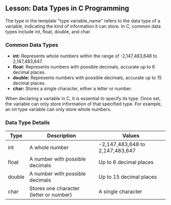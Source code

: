 ## Lesson: Data Types in C Programming

The type in the template "type variable_name" refers to the data type of a variable, indicating the kind of information it can store. In C, common data types include int, float, double, and char.

### Common Data Types

- **int:** Represents whole numbers within the range of -2,147,483,648 to 2,147,483,647.
- **float:** Represents numbers with possible decimals, accurate up to 6 decimal places.
- **double:** Represents numbers with possible decimals, accurate up to 15 decimal places.
- **char:** Stores a single character, either a letter or number.

When declaring a variable in C, it is essential to specify its type. Once set, the variable can only store information of that specified type. For example, an int type variable can only store whole numbers.

### Data Type Details

| Type   | Description                                   | Values                                      |
|--------|-----------------------------------------------|---------------------------------------------|
| int    | A whole number                                | -2,147,483,648 to 2,147,483,647             |
| float  | A number with possible decimals               | Up to 6 decimal places                      |
| double | A number with possible decimals               | Up to 15 decimal places                     |
| char   | Stores one character (letter or number)       | A single character                         |

